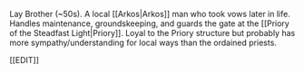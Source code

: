 Lay Brother (~50s). A local [[Arkos|Arkos]] man who took vows later in life. Handles maintenance, groundskeeping, and guards the gate at the [[Priory of the Steadfast Light|Priory]]. Loyal to the Priory structure but probably has more sympathy/understanding for local ways than the ordained priests.

[[EDIT]]